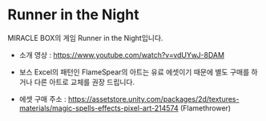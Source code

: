 # Runner in the Night

MIRACLE BOX의 게임 Runner in the Night입니다.

- 소개 영상 : https://www.youtube.com/watch?v=vdUYwJ-8DAM

- 보스 Excel의 패턴인 FlameSpear의 아트는 유료 에셋이기 때문에 별도 구매를 하거나 다른 아트로 교체를 권장 드립니다.
- 에셋 구매 주소 : https://assetstore.unity.com/packages/2d/textures-materials/magic-spells-effects-pixel-art-214574 (Flamethrower)
